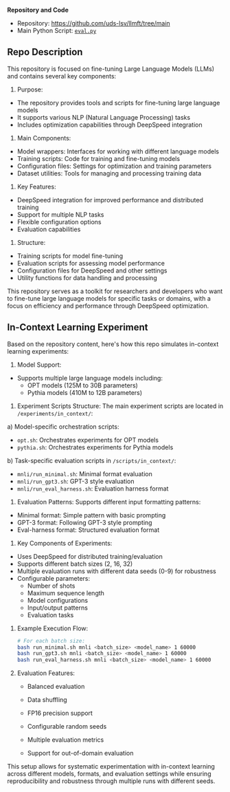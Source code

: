 **Repository and Code**

- Repository: https://github.com/uds-lsv/llmft/tree/main
- Main Python Script: [`eval.py`](https://github.com/uds-lsv/llmft/blob/main/eval.py)

## Repo Description

This repository is focused on fine-tuning Large Language Models (LLMs) and contains several key components:

1. Purpose:

- The repository provides tools and scripts for fine-tuning large language models
- It supports various NLP (Natural Language Processing) tasks
- Includes optimization capabilities through DeepSpeed integration

1. Main Components:

- Model wrappers: Interfaces for working with different language models
- Training scripts: Code for training and fine-tuning models
- Configuration files: Settings for optimization and training parameters
- Dataset utilities: Tools for managing and processing training data

1. Key Features:

- DeepSpeed integration for improved performance and distributed training
- Support for multiple NLP tasks
- Flexible configuration options
- Evaluation capabilities

1. Structure:

- Training scripts for model fine-tuning
- Evaluation scripts for assessing model performance
- Configuration files for DeepSpeed and other settings
- Utility functions for data handling and processing

This repository serves as a toolkit for researchers and developers who want to fine-tune large language models for specific tasks or domains, with a focus on efficiency and performance through DeepSpeed optimization.

## In-Context Learning Experiment

Based on the repository content, here's how this repo simulates in-context learning experiments:

1. Model Support:

- Supports multiple large language models including:
  - OPT models (125M to 30B parameters)
  - Pythia models (410M to 12B parameters)

1. Experiment Scripts Structure: The main experiment scripts are located in `/experiments/in_context/`:

a) Model-specific orchestration scripts:

- `opt.sh`: Orchestrates experiments for OPT models
- `pythia.sh`: Orchestrates experiments for Pythia models

b) Task-specific evaluation scripts in `/scripts/in_context/`:

- `mnli/run_minimal.sh`: Minimal format evaluation
- `mnli/run_gpt3.sh`: GPT-3 style evaluation
- `mnli/run_eval_harness.sh`: Evaluation harness format

1. Evaluation Patterns: Supports different input formatting patterns:

- Minimal format: Simple pattern with basic prompting
- GPT-3 format: Following GPT-3 style prompting
- Eval-harness format: Structured evaluation format

1. Key Components of Experiments:

- Uses DeepSpeed for distributed training/evaluation
- Supports different batch sizes (2, 16, 32)
- Multiple evaluation runs with different data seeds (0-9) for robustness
- Configurable parameters:
  - Number of shots
  - Maximum sequence length
  - Model configurations
  - Input/output patterns
  - Evaluation tasks

1. Example Execution Flow:

   ```bash
   # For each batch size:
   bash run_minimal.sh mnli <batch_size> <model_name> 1 60000
   bash run_gpt3.sh mnli <batch_size> <model_name> 1 60000  
   bash run_eval_harness.sh mnli <batch_size> <model_name> 1 60000
   ```

2. Evaluation Features:

   - Balanced evaluation

   - Data shuffling

   - FP16 precision support

   - Configurable random seeds

   - Multiple evaluation metrics

   - Support for out-of-domain evaluation

This setup allows for systematic experimentation with in-context learning across different models, formats, and evaluation settings while ensuring reproducibility and robustness through multiple runs with different seeds.